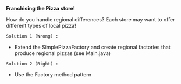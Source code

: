 **Franchising the Pizza store!**

How do you handle regional differences? Each store may want to offer different types of local pizza!

`Solution 1 (Wrong) :`
- Extend the SimplePizzaFactory and create regional factories that produce regional pizzas (see Main.java)

`Solution 2 (Right) :`
- Use the Factory method pattern    
   
